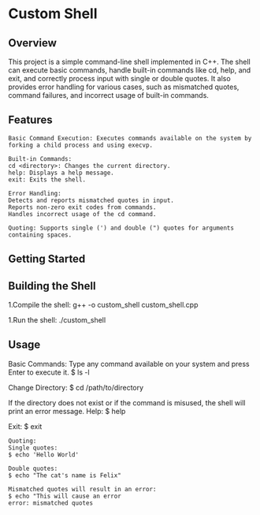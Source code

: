 # Custom Shell

## Overview

This project is a simple command-line shell implemented in C++. The shell can execute basic commands, handle built-in commands like cd, help, and exit, and correctly process
input with single or double quotes. It also provides error handling for various cases, such as mismatched quotes, command failures, and incorrect usage of built-in commands.

## Features

```
Basic Command Execution: Executes commands available on the system by forking a child process and using execvp.

Built-in Commands:
cd <directory>: Changes the current directory.
help: Displays a help message.
exit: Exits the shell.

Error Handling:
Detects and reports mismatched quotes in input.
Reports non-zero exit codes from commands.
Handles incorrect usage of the cd command.

Quoting: Supports single (') and double (") quotes for arguments containing spaces.
```
## Getting Started

## Building the Shell

1.Compile the shell:
g++ -o custom_shell custom_shell.cpp

1.Run the shell:
./custom_shell

## Usage

Basic Commands: Type any command available on your system and press Enter to execute it.
$ ls -l

Change Directory:
$ cd /path/to/directory

If the directory does not exist or if the command is misused, the shell will print an error message.
Help:
$ help

Exit:
$ exit

```
Quoting:
Single quotes:
$ echo 'Hello World'
```
```
Double quotes:
$ echo "The cat's name is Felix"
```
```
Mismatched quotes will result in an error:
$ echo "This will cause an error
error: mismatched quotes
```

